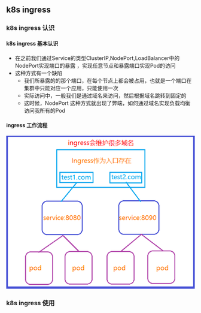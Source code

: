 ## k8s ingress

### k8s ingress 认识

#### k8s ingress 基本认识
- 在之前我们通过Service的类型ClusterIP,NodePort,LoadBalancer中的NodePort实现端口的暴露
，实现任意节点和暴露端口实现Pod的访问
- 这种方式有一个缺陷
    - 我们所暴露的的那个端口，在每个节点上都会被占用，也就是一个端口在集群中只能对应一个应用，只能使用一次
    - 实际访问中，一般我们是通过域名来访问，然后根据域名跳转到固定的
    - 这时候，NodePort 这种方式就出现了弊端，如何通过域名实现负载均衡访问我所有的Pod

#### ingress 工作流程

![img_8.png](img_8.png)
### k8s ingress 使用